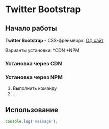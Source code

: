 # Twitter Bootstrap

## Начало работы
**Twitter Bootstrap** - CSS-фреймворк. [Оф.сайт](https://getbootstrap.com)

Варианты установки:
*CDN
*NPM

### Установка через CDN



### Установка через NPM

1. Выполнить команду
1. ...

## Использование

```javascript
console.log('message');
